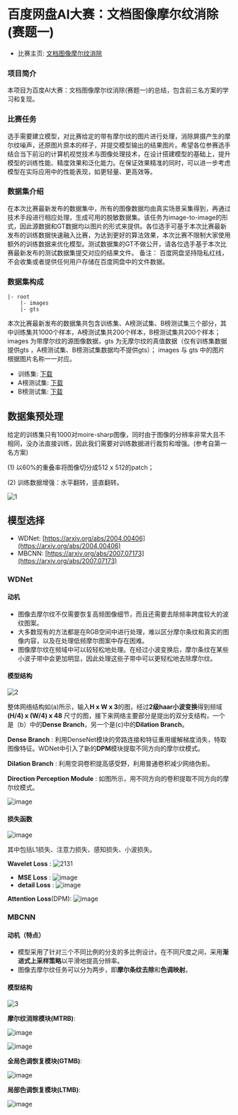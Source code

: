 # 百度网盘AI大赛：文档图像摩尔纹消除(赛题一)
* 比赛主页: [文档图像摩尔纹消除](https://aistudio.baidu.com/aistudio/competition/detail/128/0/introduction)

### 项目简介
本项目为百度AI大赛：文档图像摩尔纹消除(赛题一)的总结，包含前三名方案的学习和复现。

### 比赛任务
选手需要建立模型，对比赛给定的带有摩尔纹的图片进行处理，消除屏摄产生的摩尔纹噪声，还原图片原本的样子，并提交模型输出的结果图片。希望各位参赛选手结合当下前沿的计算机视觉技术与图像处理技术，在设计搭建模型的基础上，提升模型的训练性能、精度效果和泛化能力。在保证效果精准的同时，可以进一步考虑模型在实际应用中的性能表现，如更轻量、更高效等。

### 数据集介绍
在本次比赛最新发布的数据集中，所有的图像数据均由真实场景采集得到，再通过技术手段进行相应处理，生成可用的脱敏数据集。该任务为image-to-image的形式，因此源数据和GT数据均以图片的形式来提供。各位选手可基于本次比赛最新发布的训练数据快速融入比赛，为达到更好的算法效果，本次比赛不限制大家使用额外的训练数据来优化模型。测试数据集的GT不做公开，请各位选手基于本次比赛最新发布的测试数据集提交对应的结果文件。
备注： 百度网盘坚持隐私红线，不会收集或者提供任何用户存储在百度网盘中的文件数据。

### 数据集构成
```
|- root  
    |- images
    |- gts
```
本次比赛最新发布的数据集共包含训练集、A榜测试集、B榜测试集三个部分，其中训练集共1000个样本，A榜测试集共200个样本，B榜测试集共200个样本；
images 为带摩尔纹的源图像数据，gts 为无摩尔纹的真值数据（仅有训练集数据提供gts ，A榜测试集、B榜测试集数据均不提供gts）；
images 与 gts 中的图片根据图片名称一一对应。
* 训练集: [下载](https://staticsns.cdn.bcebos.com/amis/2021-12/1639022237247/moire_train_dataset.zip)
* A榜测试集: [下载](https://staticsns.cdn.bcebos.com/amis/2021-12/1639022368156/moire_testA_dataset.zip)
* B榜测试集: [下载](https://staticsns.cdn.bcebos.com/amis/2022-1/1642677626212/moire_testB_dataset.zip)

## 数据集预处理
给定的训练集只有1000对moire-sharp图像，同时由于图像的分辨率非常大且不相同，没办法直接训练，因此我们需要对训练数据进行裁剪和增强。(参考自第一名方案)

(1) 以60%的重叠率将图像切分成512 x 512的patch；

(2) 训练数据增强：水平翻转，竖直翻转。

![1](https://user-images.githubusercontent.com/62683546/156156251-19300689-61e2-4032-b789-6adbe70fec06.png)

## 模型选择
* WDNet: [https://arxiv.org/abs/2004.00406](https://arxiv.org/abs/2004.00406)
* MBCNN: [https://arxiv.org/abs/2007.07173](https://arxiv.org/abs/2007.07173)

### WDNet
#### 动机
* 图像去摩尔纹不仅需要恢复高频图像细节，而且还需要去除频率跨度较大的波纹图案。
* 大多数现有的方法都是在RGB空间中进行处理，难以区分摩尔条纹和真实的图像内容，以及在处理低频摩尔图案中存在困难。
* 图像摩尔纹在频域中可以较轻松地处理。在经过小波变换后，摩尔条纹在某些小波子带中会更加明显，因此处理这些子带中可以更轻松地去除摩尔纹。

#### 模型结构

![2](https://user-images.githubusercontent.com/62683546/156156308-59300020-df3a-4a1e-be40-6c9f61b480fd.png)

整体网络结构如(a)所示，输入**H x W x 3**的图，经过**2级haar小波变换**得到频域 **(H/4) x (W/4) x 48** 尺寸的图，接下来网络主要部分是提出的双分支结构，一个是（b）中的**Dense Branch**，另一个是(c)中的**Dilation Branch**。

**Dense Branch** : 利用DenseNet模块的旁路连接和特征重用缓解梯度消失，特取图像特征。WDNet中引入了新的**DPM**模块提取不同方向的摩尔纹模式。

**Dilation Branch** : 利用空洞卷积提高感受野，利用普通卷积减少网络伪影。

**Direction Perception Module** : 如图所示，用不同方向的卷积提取不同方向的摩尔纹模式。

![image](https://user-images.githubusercontent.com/62683546/155962821-28046a38-0b70-4ded-a52c-b1a34bbbceb5.png)

#### 损失函数
![image](https://user-images.githubusercontent.com/62683546/155966069-e1af6ac6-922d-4bdf-9ac3-9815c2f68e9e.png)

其中包括L1损失、注意力损失、感知损失、小波损失。

**Wavelet Loss** : ![2131](https://user-images.githubusercontent.com/62683546/155990270-dac876a6-e895-4976-980a-48f2717cc868.png)
* **MSE Loss** : ![image](https://user-images.githubusercontent.com/62683546/155990345-616813ed-0ad1-4c50-af2c-416d43b01a9b.png)
* **detail Loss** : ![image](https://user-images.githubusercontent.com/62683546/155990422-7fff44b1-2faa-42c6-8374-2b5f28bca808.png)

**Attention Loss**(DPM): ![image](https://user-images.githubusercontent.com/62683546/155990506-fe7d1249-bf29-4f0b-8958-f256d67bb048.png)


### MBCNN
#### 动机（特点）
* 模型采用了针对三个不同比例的分支的多比例设计。在不同尺度之间，采用**渐进式上采样策略**以平滑地提高分辨率。
* 图像去摩尔纹任务可以分为两步，即**摩尔条纹去除**和**色调映射**。

#### 模型结构
![3](https://user-images.githubusercontent.com/62683546/156156328-f43b4ceb-cace-49e5-9c8d-dfcba1c24e53.png)

**摩尔纹消除模块(MTRB)**:

![image](https://user-images.githubusercontent.com/62683546/155993638-76bed9bd-78f6-430e-8cf0-6d16572e06ae.png)

![image](https://user-images.githubusercontent.com/62683546/155993770-c6761774-c311-4a66-9c67-e143689cc174.png)

**全局色调恢复模块(GTMB)**:

![image](https://user-images.githubusercontent.com/62683546/155993949-1c733a33-8a63-4610-8a5a-cd901cba3880.png)

**局部色调恢复模块(LTMB)**:

![image](https://user-images.githubusercontent.com/62683546/155994052-4273093e-772f-480b-a38a-2e5d556dcfa2.png)



